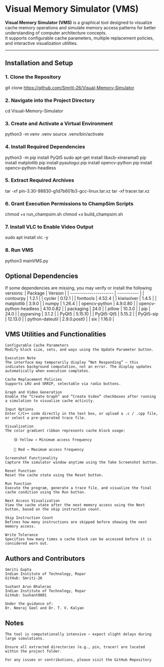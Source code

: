 # Visual Memory Simulator (VMS)

**Visual Memory Simulator (VMS)** is a graphical tool designed to visualize cache memory operations and simulate memory access patterns for better understanding of computer architecture concepts.  
It supports configurable cache parameters, multiple replacement policies, and interactive visualization utilities.

---

##  Installation and Setup

### 1. Clone the Repository

git clone https://github.com/Smriti-26/Visual-Memory-Simulator

### 2. Navigate into the Project Directory

cd Visual-Memory-Simulator

### 3. Create and Activate a Virtual Environment

python3 -m venv .venv
source .venv/bin/activate

### 4. Install Required Dependencies

python3 -m pip install PyQt5
sudo apt-get install libxcb-xinerama0
pip install matplotlib
pip install pyautogui
pip install opencv-python
pip install opencv-python-headless

### 5. Extract Required Archives

tar -xf pin-3.30-98830-g1d7b601b3-gcc-linux.tar.xz
tar -xf tracer.tar.xz

### 6. Grant Execution Permissions to ChampSim Scripts

chmod +x run_champsim.sh
chmod +x build_champsim.sh

### 7. Install VLC to Enable Video Output

sudo apt install vlc -y

### 8. Run VMS

python3 mainVMS.py

## Optional Dependencies

If some dependencies are missing, you may verify or install the following versions:
| Package                | Version     |
| ---------------------- | ----------- |
| contourpy              | 1.2.1       |
| cycler                 | 0.12.1      |
| fonttools              | 4.52.4      |
| kiwisolver             | 1.4.5       |
| matplotlib             | 3.9.0       |
| numpy                  | 1.26.4      |
| opencv-python          | 4.9.0.80    |
| opencv-python-headless | 4.10.0.82   |
| packaging              | 24.0        |
| pillow                 | 10.3.0      |
| pip                    | 24.0        |
| pyparsing              | 3.1.2       |
| PyQt5                  | 5.15.10     |
| PyQt5-Qt5              | 5.15.2      |
| PyQt5-sip              | 12.13.0     |
| python-dateutil        | 2.9.0.post0 |
| six                    | 1.16.0      |


## VMS Utilities and Functionalities

    Configurable Cache Parameters
    Modify block size, sets, and ways using the Update Parameter button.

    Execution Note
    The interface may temporarily display “Not Responding” — this indicates background computation, not an error. The display updates automatically when execution completes.

    Cache Replacement Policies
    Supports LRU and SRRIP, selectable via radio buttons.

    Graph and Video Generation
    Enable the “Create Graph” and “Create Video” checkboxes after running a simulation to visualize cache activity.

    Input Options
    Enter C/C++ code directly in the text box, or upload a .c / .cpp file, or select a pre-generated trace file.

    Visualization
    The color gradient ribbon represents cache block usage:

        🟡 Yellow → Minimum access frequency

        🔴 Red → Maximum access frequency

    Screenshot Functionality
    Capture the simulator window anytime using the Take Screenshot button.

    Reset Function
    Reset the cache state using the Reset button.

    Run Function
    Execute the program, generate a trace file, and visualize the final cache condition using the Run button.

    Next Access Visualization
    View the cache state after the next memory access using the Next button, based on the skip instruction count.

    Skip Instruction Count
    Defines how many instructions are skipped before showing the next memory access.

    Write Tolerance
    Specifies how many times a cache block can be accessed before it is considered worn out.

## Authors and Contributors

    Smriti Gupta
    Indian Institute of Technology, Ropar
    GitHub: Smriti-26

    Sushant Arun Bhalerao
    Indian Institute of Technology, Ropar
    GitHub: Sushant0001

    Under the guidance of:
    Dr. Neeraj Goel and Dr. T. V. Kalyan
    
## Notes

    The tool is computationally intensive — expect slight delays during large simulations.

    Ensure all extracted directories (e.g., pin, tracer) are located within the project folder.

    For any issues or contributions, please visit the GitHub Repository
    
